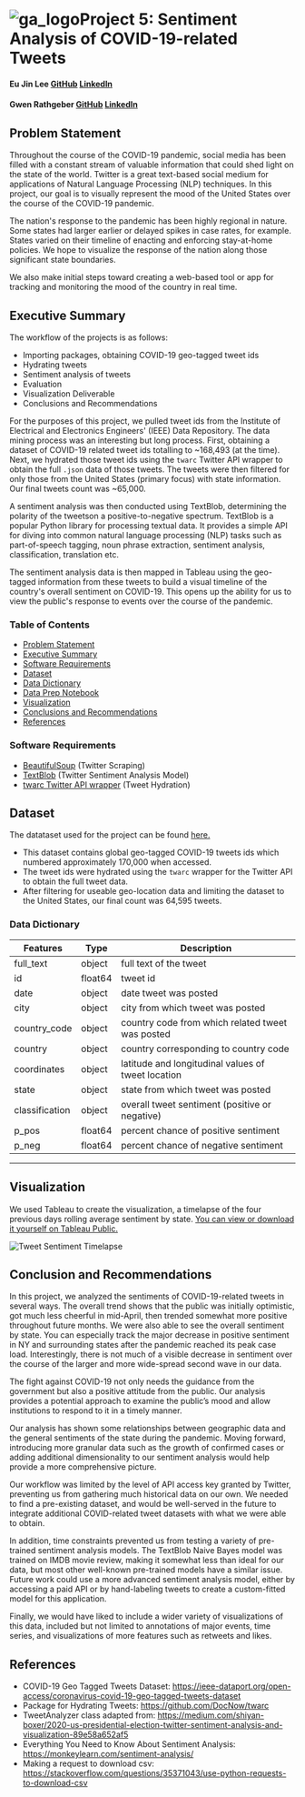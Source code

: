 # ![ga_logo](https://ga-dash.s3.amazonaws.com/production/assets/logo-9f88ae6c9c3871690e33280fcf557f33.png)Project 5: Sentiment Analysis of COVID-19-related Tweets

#### Eu Jin Lee [GitHub](https://github.com/missingNA) [LinkedIn](https://www.linkedin.com/in/eeujinlee/)  

#### Gwen Rathgeber [GitHub](https://git.generalassemb.ly/gwenrathgeber) [LinkedIn](https://www.linkedin.com/in/gwenrathgeber/)

## Problem Statement

Throughout the course of the COVID-19 pandemic, social media has been filled with a constant stream of valuable information that could shed light on the state of the world. Twitter is a great text-based social medium for applications of Natural Language Processing (NLP) techniques. In this project, our goal is to visually represent the mood of the United States over the course of the COVID-19 pandemic. 

The nation's response to the pandemic has been highly regional in nature. Some states had larger earlier or delayed spikes in case rates, for example. States varied on their timeline of enacting and enforcing stay-at-home policies. We hope to visualize the response of the nation along those significant state boundaries. 
 
We also make initial steps toward creating a web-based tool or app for tracking and monitoring the mood of the country in real time.

## Executive Summary
The workflow of the projects is as follows:

- Importing packages, obtaining COVID-19 geo-tagged tweet ids 
- Hydrating tweets 
- Sentiment analysis of tweets
- Evaluation
- Visualization Deliverable
- Conclusions and Recommendations

For the purposes of this project, we pulled tweet ids from the Institute of Electrical and Electronics Engineers' (IEEE) Data Repository. The data mining process was an interesting but long process. First, obtaining a dataset of COVID-19 related tweet ids totalling to ~168,493 (at the time). Next, we hydrated those tweet ids using the `twarc` Twitter API wrapper to obtain the full `.json` data of those tweets. The tweets were then filtered for only those from the United States (primary focus) with state information. Our final tweets count was ~65,000. 

A sentiment analysis was then conducted using TextBlob, determining the polarity of the tweetson a positive-to-negative spectrum. TextBlob is a popular Python library for processing textual data. It provides a simple API for diving into common natural language processing (NLP) tasks such as part-of-speech tagging, noun phrase extraction, sentiment analysis, classification, translation etc. 

The sentiment analysis data is then mapped in Tableau using the geo-tagged information from these tweets to build a visual timeline of the country's overall sentiment on COVID-19. This opens up the ability for us to view the public's response to events over the course of the pandemic. 

### Table of Contents 

- [Problem Statement](#Problem-Statement)
- [Executive Summary](#Executive-Summary)
- [Software Requirements](#Software-Requirements)
- [Dataset](#Dataset)
- [Data Dictionary](#Data-Dictionary)
- [Data Prep Notebook](https://git.generalassemb.ly/gwenrathgeber/project_5/blob/master/code/project_5.ipynb)
- [Visualization](#Visualization)
- [Conclusions and Recommendations](#Conclusions-and-Recommendations)
- [References](#References)

### Software Requirements 
- [BeautifulSoup](https://www.crummy.com/software/BeautifulSoup/bs4/doc/) (Twitter Scraping)
- [TextBlob](https://textblob.readthedocs.io/en/dev/) (Twitter Sentiment Analysis Model)
- [twarc Twitter API wrapper](https://textblob.readthedocs.io/en/dev/) (Tweet Hydration)

## Dataset
The datataset used for the project can be found [here.](https://ieee-dataport.org/open-access/coronavirus-covid-19-geo-tagged-tweets-dataset)

- This dataset contains global geo-tagged COVID-19 tweets ids which numbered approximately 170,000 when accessed. 
- The tweet ids were hydrated using the `twarc` wrapper for the Twitter API to obtain the full tweet data.
- After filtering for useable geo-location data and limiting the dataset to the United States, our final count was 64,595 tweets.

### Data Dictionary 

| Features       | Type    | Description                                        |
|----------------|---------|----------------------------------------------------|
| full_text      | object  | full text of the tweet                             |
| id             | float64 | tweet id                                           |
| date           | object  | date tweet was posted                              |
| city           | object  | city from which tweet was posted                   |
| country_code   | object  | country code from which related tweet was posted   |
| country        | object  | country corresponding to country code              |
| coordinates    | object  | latitude and longitudinal values of tweet location |
| state          | object  | state from which tweet was posted                  |
| classification | object  | overall tweet sentiment (positive or negative)     |
| p_pos          | float64 | percent chance of positive sentiment               |
| p_neg          | float64 | percent chance of negative sentiment               |

---

## Visualization

We used Tableau to create the visualization, a timelapse of the four previous days rolling average sentiment by state. [You can view or download it yourself on Tableau Public.](https://public.tableau.com/views/COVIDTwitterSentimentVisualization/Sheet1?:language=en&:display_count=y&publish=yes&:origin=viz_share_link)

![Tweet Sentiment Timelapse](https://git.generalassemb.ly/gwenrathgeber/project_5/blob/master/assets/coronavirus_sentiment_timelapse_w_legend.gif)

## Conclusion and Recommendations 
In this project, we analyzed the sentiments of COVID-19-related tweets in several ways. The overall trend shows that the public was initially optimistic, got much less cheerful in mid-April, then trended somewhat more positive throughout future months. We were also able to see the overall sentiment by state. You can especially track the major decrease in positive sentiment in NY and surrounding states after the pandemic reached its peak case load. Interestingly, there is not much of a visible decrease in sentiment over the course of the larger and more wide-spread second wave in our data.

The fight against COVID-19 not only needs the guidance from the government but also a positive attitude from the public. Our analysis provides a potential approach to examine the public’s mood and allow institutions to respond to it in a timely manner.

Our analysis has shown some relationships between geographic data and the general sentiments of the state during the pandemic. Moving forward, introducing more granular data such as the growth of confirmed cases or adding additional dimensionality to our sentiment analysis would help provide a more comprehensive picture. 

Our workflow was limited by the level of API access key granted by Twitter, preventing us from gathering much historical data on our own. We needed to find a pre-existing dataset, and would be well-served in the future to integrate additional COVID-related tweet datasets with what we were able to obtain.

In addition, time constraints prevented us from testing a variety of pre-trained sentiment analysis models. The TextBlob Naive Bayes model was trained on IMDB movie review, making it somewhat less than ideal for our data, but most other well-known pre-trained models have a similar issue. Future work could use a more advanced sentiment analysis model, either by accessing a paid API or by hand-labeling tweets to create a custom-fitted model for this application.

Finally, we would have liked to include a wider variety of visualizations of this data, included but not limited to annotations of major events, time series, and visualizations of more features such as retweets and likes.

## References

- COVID-19 Geo Tagged Tweets Dataset: https://ieee-dataport.org/open-access/coronavirus-covid-19-geo-tagged-tweets-dataset
- Package for Hydrating Tweets: https://github.com/DocNow/twarc
- TweetAnalyzer class adapted from: https://medium.com/shiyan-boxer/2020-us-presidential-election-twitter-sentiment-analysis-and-visualization-89e58a652af5
- Everything You Need to Know About Sentiment Analysis: https://monkeylearn.com/sentiment-analysis/
- Making a request to download csv: https://stackoverflow.com/questions/35371043/use-python-requests-to-download-csv